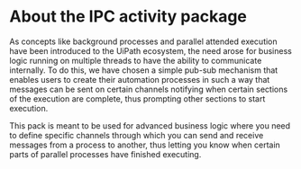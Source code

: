 ﻿# About the IPC activity package

As concepts like background processes and parallel attended execution have been introduced to the UiPath ecosystem, the need arose for business logic running on multiple threads to have the ability to communicate internally. To do this, we have chosen a simple pub-sub mechanism that enables users to create their automation processes in such a way that messages can be sent on certain channels notifying when certain sections of the execution are complete, thus prompting other sections to start execution.

This pack is meant to be used for advanced business logic where you need to define specific channels through which you can send and receive messages from a process to another, thus letting you know when certain parts of parallel processes have finished executing.
